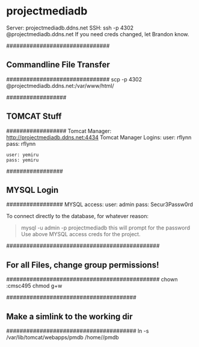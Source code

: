 # projectmediadb
Server: projectmediadb.ddns.net
SSH: ssh -p 4302 <user>@projectmediadb.ddns.net
If you need creds changed, let Brandon know.

###############################
## Commandline File Transfer ##
###############################
scp -p 4302 <file> <user>@projectmediadb.ddns.net:/var/www/html/<file>


##################
## TOMCAT Stuff ##
##################
Tomcat Manager: http://projectmediadb.ddns.net:4434
Tomcat Manager Logins:
	user: rflynn
	pass: rflynn
	
	user: yemiru
	pass: yemiru

#################
## MYSQL Login ##
#################
MYSQL access:
	user: admin
	pass: Secur3Passw0rd

To connect directly to the database, for whatever reason:
> mysql -u admin -p projectmediadb
	this will prompt for the password
Use above MYSQL access creds for the project.

##############################################
## For all Files, change group permissions! ##
##############################################
chown :cmsc495 <file>
chmod g+w <file>

#######################################
## Make a simlink to the working dir ##
#######################################
ln -s /var/lib/tomcat/webapps/pmdb /home/<user>/pmdb
